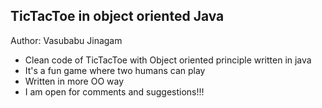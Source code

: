 ## TicTacToe in object oriented Java

Author: Vasubabu Jinagam

* Clean code of TicTacToe with Object oriented principle written in java
* It's a fun game where two humans can play
* Written in more OO way
* I am open for comments and suggestions!!!
